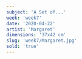 ```yaml
---
subject: 'A Set of...'
week: 'week7'
date: '2020-04-22'
artist: 'Margaret'
dimensions: '37x42 cm'
slug: 'week7/Margaret.jpg'
sold: 'true'
---
```

